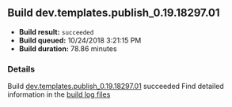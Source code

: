 ## Build dev.templates.publish_0.19.18297.01
- **Build result:** `succeeded`
- **Build queued:** 10/24/2018 3:21:15 PM
- **Build duration:** 78.86 minutes
### Details
Build [dev.templates.publish_0.19.18297.01](https://winappstudio.visualstudio.com/web/build.aspx?pcguid=a4ef43be-68ce-4195-a619-079b4d9834c2&builduri=vstfs%3a%2f%2f%2fBuild%2fBuild%2f26467) succeeded
Find detailed information in the [build log files](https://uwpctdiags.blob.core.windows.net/buildlogs/dev.templates.publish_0.19.18297.01_logs.zip)
